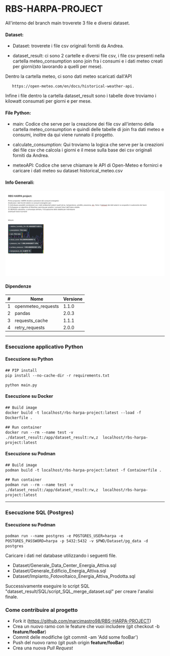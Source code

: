 # RBS-HARPA-PROJECT
All'interno del branch main troverete 3 file e diversi dataset.

#### Dataset:

- Dataset: troverete i file csv originali forniti da Andrea.

- dataset_result:  ci sono 2 cartelle e diversi file csv, i file csv presenti nella cartella meteo_consumption sono join fra i consumi e i dati meteo creati per giorni(sto lavorando a quelli per mese). 

Dentro la cartella meteo, ci sono dati meteo scaricati dall'API

 ``````
    https://open-meteo.com/en/docs/historical-weather-api. 
``````

Infine i file dentro la cartella dataset_result sono i tabelle dove troviamo i kilowatt consumati per giorni e per mese.

#### File Python:

- main: Codice che serve per la creazione dei file csv all'interno della cartella meteo_consumption e quindi delle tabelle di join fra dati meteo e consumi, inoltre da qui viene runnato il progetto.

- calculate_consumption: Qui troviamo la logica che serve per la creazioni dei file csv che calcola i giorni e il mese sulla base dei csv originali forniti da Andrea.

- meteoAPI: Codice che serve chiamare le API di Open-Meteo e fornirci e caricare i dati meteo su dataset historical_meteo.csv


#### Info Generali:

![img.png](img.png)

#### Dipendenze 

| #     | Nome              | Versione  | 
| ---   | ---               | ---       |
| 1     | openmeteo_requests    | 1.1.0     | 
| 2     | pandas                | 2.0.3     | 
| 3     | requests_cache        | 1.1.1     |
| 4     | retry_requests        | 2.0.0     |

---

### Esecuzione applicativo Python

#### Esecuzione su Python 

````
## PIP install
pip install --no-cache-dir -r requirements.txt
````

````
python main.py
````

#### Esecuzione su Docker

````
## Build image
docker build -t localhost/rbs-harpa-project:latest --load -f Dockerfile .
````

````
## Run container
docker run --rm --name test -v ./dataset_result:/app/dataset_result:rw,z  localhost/rbs-harpa-project:latest 
````


#### Esecuzione su Podman

````
## Build image
podman build -t localhost/rbs-harpa-project:latest -f Containerfile .
````

````
## Run container
podman run --rm --name test -v ./dataset_result:/app/dataset_result:rw,z  localhost/rbs-harpa-project:latest 
````
---

### Esecuzione  SQL (Postgres)

#### Esecuzione su Podman

````
podman run --name postgres -e POSTGRES_USER=harpa -e POSTGRES_PASSWORD=harpa -p 5432:5432 -v $PWD/Dataset/pg_data -d postgres
````
Caricare i dati nel database utilizzando i seguenti file.

- Dataset/Generale_Data_Center_Energia_Attiva.sql
- Dataset/Generale_Edificio_Energia_Attiva.sql
- Dataset/Impianto_Fotovoltaico_Energia_Attiva_Prodotta.sql

Successivamente eseguire lo script SQL "dataset_result/SQL/script_SQL_merge_dataset.sql" per creare l'analisi finale.

### Come contribuire al progetto

 - Fork it (https://github.com/marcimastro98/RBS-HARPA-PROJECT)
 - Crea un nuovo ramo con le feature che vuoi includere (git checkout -b **feature/fooBar**)
 - Commit delle modifiche (git commit -am 'Add some fooBar')
 - Push del nuovo ramo (git push origin **feature/fooBar**)
 - Crea una nuova *Pull Request*
